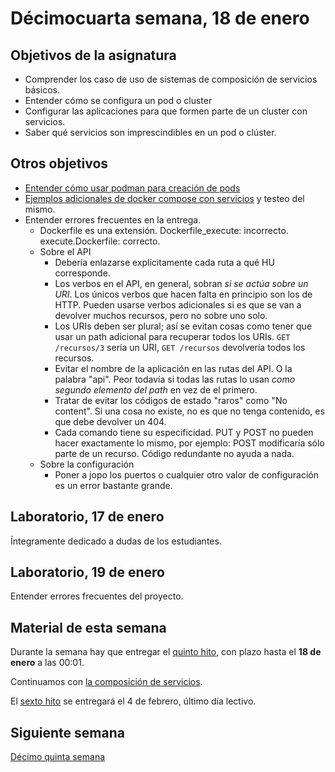 # Décimocuarta semana, 18 de enero


## Objetivos de la asignatura

- Comprender los caso de uso de sistemas de composición de servicios
  básicos.
- Entender cómo se configura un pod o cluster
- Configurar las aplicaciones para que formen parte de un cluster con
  servicios.
- Saber qué servicios son imprescindibles en un pod o clúster.

## Otros objetivos

- [Entender cómo usar podman para creación de pods](http://jj.github.io/CC/documentos/temas/Composicion_de_contenedores)
- [Ejemplos adicionales de docker compose con servicios](http://jj.github.io/CC/documentos/temas/Composicion_de_contenedores#composici%C3%B3n-de-servicios-con-docker-compose) y
  testeo del mismo.
- Entender errores frecuentes en la entrega.
  - Dockerfile es una extensión. Dockerfile_execute:
    incorrecto. execute.Dockerfile: correcto.
  - Sobre el API
    - Debería enlazarse explícitamente cada ruta a qué HU corresponde.
    - Los verbos en el API, en general, sobran *si se actúa sobre un URI*. Los únicos verbos que
      hacen falta en principio son los de HTTP. Pueden usarse verbos
      adicionales si es que se van a devolver muchos recursos, pero no
      sobre uno solo.
    - Los URIs deben ser plural; así se evitan cosas como tener que
      usar un path adicional para recuperar todos los URIs. `GET
      /recursos/3` sería un URI, `GET /recursos` devolvería todos los
      recursos.
    - Evitar el nombre de la aplicación en las rutas del API. O la
      palabra "api". Peor todavía si todas las rutas lo usan *como
      segundo elemento del path* en vez de el primero.
    - Tratar de evitar los códigos de estado "raros" como "No
      content". Si una cosa no existe, no es que no tenga contenido,
      es que debe devolver un 404.
    - Cada comando tiene su especificidad. PUT y POST no pueden hacer
      exactamente lo mismo, por ejemplo: POST modificaría sólo parte
      de un recurso. Código redundante no ayuda a nada.
  - Sobre la configuración
    - Poner a jopo los puertos o cualquier otro valor de configuración
      es un error bastante grande.
      
## Laboratorio, 17 de enero

Íntegramente dedicado a dudas de los estudiantes.

## Laboratorio, 19 de enero

Entender errores frecuentes del proyecto.

## Material de esta semana

Durante la semana hay que entregar el
[quinto hito](http://jj.github.io/CC/documentos/proyecto/5.Microservicio.html),
con plazo hasta el **18 de enero** a las 00:01.

Continuamos con [la composición de servicios](http://jj.github.io/CC/documentos/temas/Composicion_de_contenedores).

El [sexto hito](http://jj.github.io/CC/documentos/proyecto/6.Compose) se entregará el 4 de febrero, último día lectivo.

## Siguiente semana

[Décimo quinta semana](15-semana.md)
